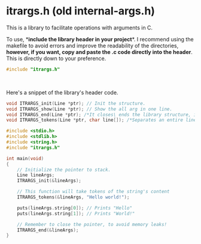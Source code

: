 # itrargs.h (old internal-args.h)

This is a library to facilitate operations with arguments in C.

<p>  To use, *<strong>include the library header in your project</strong>*.
  I recommend using the makefile to avoid errors and improve the readability of the directories, <strong>however, if you want, 
  copy and paste the .c code directly into the header</strong>. This is directly down to your preference.
</p>

```c
#include "itrargs.h"
```

</br>

<p>
  Here's a snippet of the library's header code.
</p>

```c
void ITRARGS_init(Line *ptr); // Init the structure.
void ITRARGS_show(Line *ptr); // Show the all arg in one line.
void ITRARGS_end(Line *ptr); /*It closes\ ends the library structure, it must always be used at the end of the algorithm or function use, to avoid memory leaks!*/
void ITRARGS_tokens(Line *ptr, char line[]); /*Separates an entire line into tokens, which you can access via array indexes.*/
```

```c
#include <stdio.h>
#include <stdlib.h>
#include <string.h>
#include "itrargs.h"

int main(void)
{
    // Initialize the pointer to stack.
    Line lineArgs;
    ITRARGS_init(&lineArgs);

    // This function will take tokens of the string's content
    ITRARGS_tokens(&lineArgs, "Hello world!");

    puts(lineArgs.string[0]); // Prints "Hello"
    puts(lineArgs.string[1]); // Prints "World!"

    // Remember to close the pointer, to avoid memory leaks!
    ITRARGS_end(&lineArgs);
}
```
